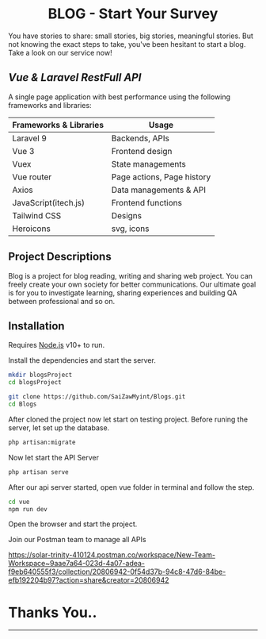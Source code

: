 <h1 align="center">BLOG - Start Your Survey</h1>
You have stories to share: small stories, big stories, meaningful stories. But not knowing the exact steps to take, you've been hesitant to start a blog. Take a look on our service now!

## _Vue & Laravel RestFull API_

A single page application with best performance using the following frameworks and libraries:

| Frameworks & Libraries | Usage |
| ------ | ------ |
| Laravel 9 | Backends, APIs |
| Vue 3 | Frontend design |
| Vuex | State managements |
| Vue router | Page actions, Page history |
| Axios | Data managements & API |
| JavaScript(itech.js) | Frontend functions |
| Tailwind CSS | Designs |
| Heroicons | svg, icons

## Project Descriptions
Blog is a project for blog reading, writing and sharing web project. You can freely create your own society for better communications. Our ultimate goal is for you to investigate learning, sharing experiences and building QA between professional and so on.

## Installation

Requires [Node.js](https://nodejs.org/) v10+ to run.

Install the dependencies and start the server.

```sh
mkdir blogsProject
cd blogsProject
```

```sh
git clone https://github.com/SaiZawMyint/Blogs.git 
cd Blogs
```

After cloned the project now let start on testing project. Before runing the server, let set up the database.

```sh
php artisan:migrate
```

Now let start the API Server

```sh
php artisan serve
```

After our api server started, open vue folder in terminal and follow the step.
```sh
cd vue
npm run dev
```
Open the browser and start the project.

Join our Postman team to manage all APIs

https://solar-trinity-410124.postman.co/workspace/New-Team-Workspace~9aae7a64-023d-4a07-adea-f9eb640555f3/collection/20806942-0f54d37b-94c8-47d6-84be-efb192204b97?action=share&creator=20806942

# Thanks You..
----------


